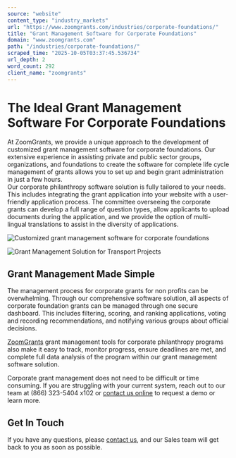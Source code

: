 ```yaml
---
source: "website"
content_type: "industry_markets"
url: "https://www.zoomgrants.com/industries/corporate-foundations/"
title: "Grant Management Software for Corporate Foundations"
domain: "www.zoomgrants.com"
path: "/industries/corporate-foundations/"
scraped_time: "2025-10-05T03:37:45.536734"
url_depth: 2
word_count: 292
client_name: "zoomgrants"
---
```


# The Ideal Grant Management Software For Corporate Foundations

At ZoomGrants, we provide a unique approach to the development of customized grant management software for corporate foundations. Our extensive experience in assisting private and public sector groups, organizations, and foundations to create the software for complete life cycle management of grants allows you to set up and begin grant administration in just a few hours.  
Our corporate philanthropy software solution is fully tailored to your needs. This includes integrating the grant application into your website with a user-friendly application process. The committee overseeing the corporate grants can develop a full range of question types, allow applicants to upload documents during the application, and we provide the option of multi-lingual translations to assist in the diversity of applications.

![Customized grant management software for corporate foundations](https://www.zoomgrants.com/wp-content/uploads/2023/05/pexels-cottonbro-studio-4065876-1.jpg)

![Grant Management Solution for Transport Projects](https://www.zoomgrants.com/wp-content/uploads/2023/05/pexels-kampus-production-8190803.jpg)

## Grant Management Made Simple

The management process for corporate grants for non profits can be overwhelming. Through our comprehensive software solution, all aspects of corporate foundation grants can be managed through one secure dashboard. This includes filtering, scoring, and ranking applications, voting and recording recommendations, and notifying various groups about official decisions.

[ZoomGrants](https://www.zoomgrants.com/) grant management tools for corporate philanthropy programs also make it easy to track, monitor progress, ensure deadlines are met, and complete full data analysis of the program within our grant management software solution.

Corporate grant management does not need to be difficult or time consuming. If you are struggling with your current system, reach out to our team at (866) 323-5404 x102 or [contact us online](https://www.zoomgrants.com/about-us/contact-sales/) to request a demo or learn more.

## Get In Touch

If you have any questions, please [contact us](https://www.zoomgrants.com/about-us/contact-sales/), and our Sales team will get back to you as soon as possible.